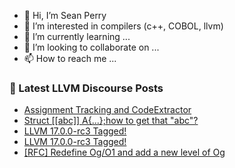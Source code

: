 - 👋 Hi, I’m Sean Perry
- 👀 I’m interested in compilers (c++, COBOL, llvm)
- 🌱 I’m currently learning ...
- 💞️ I’m looking to collaborate on ...
- 📫 How to reach me ...

<!---
s66perry/s66perry is a ✨ special ✨ repository because its `README.md` (this file) appears on your GitHub profile.
You can click the Preview link to take a look at your changes.
--->
### 📕 Latest LLVM Discourse Posts

<!-- DISCOURSE-LLVM:START -->
- [Assignment Tracking and CodeExtractor](https://discourse.llvm.org/t/assignment-tracking-and-codeextractor/72917#post_2)
- [Struct [[abc]] A{...};how to get that &quot;abc&quot;?](https://discourse.llvm.org/t/struct-abc-a-how-to-get-that-abc/72927#post_1)
- [LLVM 17.0.0-rc3 Tagged!](https://discourse.llvm.org/t/llvm-17-0-0-rc3-tagged/72920#post_4)
- [LLVM 17.0.0-rc3 Tagged!](https://discourse.llvm.org/t/llvm-17-0-0-rc3-tagged/72920#post_3)
- [[RFC] Redefine Og/O1 and add a new level of Og](https://discourse.llvm.org/t/rfc-redefine-og-o1-and-add-a-new-level-of-og/72850#post_8)
<!-- DISCOURSE-LLVM:END -->

